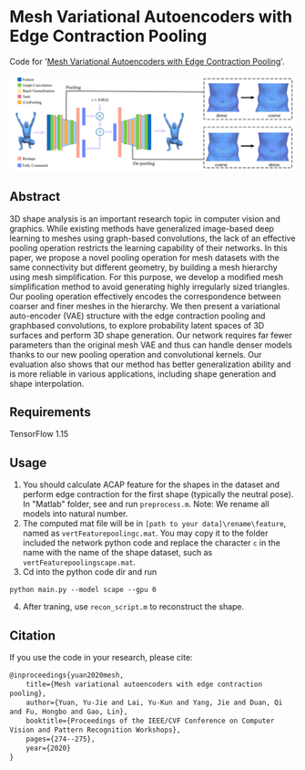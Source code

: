 # Mesh Variational Autoencoders with Edge Contraction Pooling
Code for '[Mesh Variational Autoencoders with Edge Contraction Pooling](http://www.geometrylearning.com/meshpooling_cvprw2020.pdf)'.

![Overview](./img/network.jpg)

## Abstract
3D shape analysis is an important research topic in computer vision and graphics. While existing methods have generalized image-based deep learning to meshes using graph-based convolutions, the lack of an effective pooling operation restricts the learning capability of their networks. In this paper, we propose a novel pooling operation for mesh datasets with the same connectivity but different geometry, by building a mesh hierarchy using mesh simplification. For this purpose, we develop a modified mesh simplification method to avoid generating highly irregularly sized triangles. Our pooling operation effectively encodes the correspondence between coarser and finer meshes in the hierarchy. We then present a variational auto-encoder (VAE) structure with the edge contraction pooling and graphbased convolutions, to explore probability latent spaces of 3D surfaces and perform 3D shape generation. Our network requires far fewer parameters than the original mesh VAE and thus can handle denser models thanks to our new pooling operation and convolutional kernels. Our evaluation also shows that our method has better generalization ability and is more reliable in various applications, including shape generation and shape interpolation. 

## Requirements
TensorFlow 1.15

## Usage
1. You should calculate ACAP feature for the shapes in the dataset and perform edge contraction for the first shape (typically the neutral pose). In "Matlab" folder, see and run `preprocess.m`. Note: We rename all models into natural number.
2. The computed mat file will be in `[path to your data]\rename\feature`, named as `vertFeaturepoolingc.mat`. You may copy it to the folder included the network python code and replace the character `c` in the name with the name of the shape dataset, such as `vertFeaturepoolingscape.mat`.
3. Cd into the python code dir and run
```
python main.py --model scape --gpu 0
```
4. After traning, use `recon_script.m` to reconstruct the shape.

## Citation
If you use the code in your research, please cite:
```
@inproceedings{yuan2020mesh,
	title={Mesh variational autoencoders with edge contraction pooling},
	author={Yuan, Yu-Jie and Lai, Yu-Kun and Yang, Jie and Duan, Qi and Fu, Hongbo and Gao, Lin},
	booktitle={Proceedings of the IEEE/CVF Conference on Computer Vision and Pattern Recognition Workshops},
	pages={274--275},
	year={2020}
}
```
